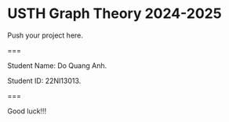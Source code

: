 # USTH Graph Theory 2024-2025

Push your project here.

===

Student Name: Do Quang Anh.

Student ID: 22NI13013.

===

Good luck!!!